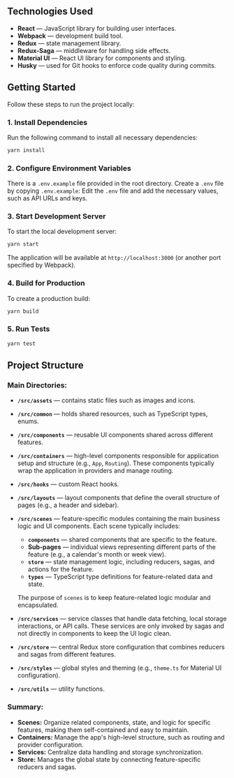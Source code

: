 ## **Technologies Used**
- **React** — JavaScript library for building user interfaces.
- **Webpack** — development build tool.
- **Redux** — state management library.
- **Redux-Saga** — middleware for handling side effects.
- **Material UI** — React UI library for components and styling.
- **Husky** — used for Git hooks to enforce code quality during commits.

## **Getting Started**

Follow these steps to run the project locally:

### **1. Install Dependencies**
Run the following command to install all necessary dependencies:
```bash
yarn install
```

### **2. Configure Environment Variables**
There is a `.env.example` file provided in the root directory. Create a `.env` file by copying `.env.example`:
Edit the `.env` file and add the necessary values, such as API URLs and keys.

### **3. Start Development Server**
To start the local development server:
```bash
yarn start
```
The application will be available at `http://localhost:3000` (or another port specified by Webpack).

### **4. Build for Production**
To create a production build:
```bash
yarn build
```

### **5. Run Tests**
```bash
yarn test
```

## **Project Structure**

### **Main Directories:**

- **`/src/assets`** — contains static files such as images and icons.
- **`/src/common`** — holds shared resources, such as TypeScript types, enums.
- **`/src/components`** — reusable UI components shared across different features.
- **`/src/containers`** — high-level components responsible for application setup and structure (e.g., `App`, `Routing`). These components typically wrap the application in providers and manage routing.
- **`/src/hooks`** — custom React hooks.
- **`/src/layouts`** — layout components that define the overall structure of pages (e.g., a header and sidebar).
- **`/src/scenes`** — feature-specific modules containing the main business logic and UI components. Each scene typically includes:
    - **`components`** — shared components that are specific to the feature.
    - **Sub-pages** — individual views representing different parts of the feature (e.g., a calendar's month or week view).
    - **`store`** — state management logic, including reducers, sagas, and actions for the feature.
    - **`types`** — TypeScript type definitions for feature-related data and state.

  The purpose of `scenes` is to keep feature-related logic modular and encapsulated.

- **`/src/services`** — service classes that handle data fetching, local storage interactions, or API calls. These services are only invoked by sagas and not directly in components to keep the UI logic clean.
- **`/src/store`** — central Redux store configuration that combines reducers and sagas from different features.
- **`/src/styles`** — global styles and theming (e.g., `theme.ts` for Material UI configuration).
- **`/src/utils`** — utility functions.

### **Summary:**
- **Scenes:** Organize related components, state, and logic for specific features, making them self-contained and easy to maintain.
- **Containers:** Manage the app's high-level structure, such as routing and provider configuration.
- **Services:** Centralize data handling and storage synchronization.
- **Store:** Manages the global state by connecting feature-specific reducers and sagas.